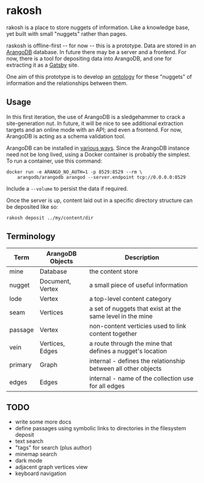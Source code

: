 # rakosh

rakosh is a place to store nuggets of information. Like a knowledge base, yet built with small "nuggets" rather than pages.

raskosh is offline-first -- for now -- this is a prototype. Data are stored in an [ArangoDB](https://github.com/arangodb/arangodb) database. In future there may be a server and a frontend. For now, there is a tool for depositing data into ArangoDB, and one for extracting it as a [Gatsby](https://www.gatsbyjs.com) site.

One aim of this prototype is to develop an [ontology](https://en.wikipedia.org/wiki/Ontology_%28computer_science%29) for these "nuggets" of information and the relationships between them.

## Usage

In this first iteration, the use of ArangoDB is a sledgehammer to crack a site-generation nut. In future, it will be nice to see additional extraction targets and an online mode with an API; and even a frontend. For now, ArangoDB is acting as a schema validation tool.

ArangoDB can be installed in [various ways](https://www.arangodb.com/download-major/). Since the ArangoDB instance need not be long lived, using a Docker container is probably the simplest. To run a container, use this command:

    docker run -e ARANGO_NO_AUTH=1 -p 8529:8529 --rm \
        arangodb/arangodb arangod --server.endpoint tcp://0.0.0.0:8529

Include a `--volume` to persist the data if required.

Once the server is up, content laid out in a specific directory structure can be deposited like so:

    rakosh deposit ../my/content/dir

## Terminology

| Term | ArangoDB Objects | Description |
|-|-|-|
| mine | Database | the content store |
| nugget | Document, Vertex | a small piece of useful information |
| lode | Vertex | a top-level content category |
| seam | Vertices | a set of nuggets that exist at the same level in the mine |
| passage | Vertex | non-content verticies used to link content together |
| vein | Vertices, Edges | a route through the mine that defines a nugget's location |
| primary | Graph | internal - defines the relationship between all other objects |
| edges | Edges | internal - name of the collection use for all edges |

## TODO

* write some more docs
* define passages using symbolic links to directories in the filesystem deposit
* text search
* "tags" for search (plus author)
* minemap search
* dark mode
* adjacent graph vertices view
* keyboard navigation
